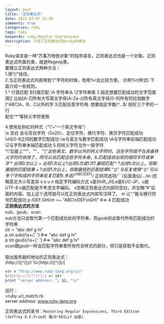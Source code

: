 ```yaml
---
layout: post
title: "正则表达式"
date: 2012-07-07 23:40
comments: true
categories: ruby
tags: ruby
keywords: ruby,Regular Expressions
description: 介绍了正则表达式在ruby的用法
---
```

Ruby语言是一种“万事万物皆对象”的程序语言，正则表达式也是一个对象。正则表达式所属的类，就是Regexp类。  
要建立正则表达式两种方法：   
1.用“//”括住。    
2.当正则表达式内部用到“/”字符的时候，改用%r会比较方便。 示例%r(样式)
下面介绍一些规则。   
1.^ 行首匹配 $行尾匹配 \A 字符串头 \Z字符串尾   
2.指定想要匹配成功的文字范围用[]   
	比如[A-Z]所有大写英文字母[A-Za-z]所有英文字母[0-9]所有阿拉伯数字[^ABC]A、B、C以外的字   
3.匹配任意字符用.   
	想要指定字数/^…$/ 刚好三个字的一行   
	配合“*”等转义字符使用   
<!--more-->
4.使用反斜杠的样式（“\”+“一个英文字母”）      
	\s 空白 会与空白字符（0x20）、定位字符、换行字符、换页字符匹配成功   
	\d与0-9之间的数字匹配成功
	\w与英文与数字匹配成功
	\A与字符串前端匹配成功
	\Z与字符串末端匹配成功
5.将转义字符当作一般字符   
	“\”后接上“^”、“$”、“[”这些英文、数字以外的转义字符时，这些字符就不在具备转义字符的效用了，而可以去匹配这些字符本身。
6.匹配连续出现的相同字符或单字   
	*出现0次以上
	+出现1次以上
	?出现0次或1次
7.最短匹配   
	*?出现0次以上，但取最短的匹配结果
	+?出现1次以上，但取最短的匹配结果
8.“()”与反复   
	使用“()”可以多个字构成的字符串反复匹配
9.多选
	/^(ABC|DEF)$/
	正则项选项/```/后面类似/.../ei
	i忽略英文大小写差异
	s e u n 指定字符编码方式 s是Shift_JIS,e是EUC-JP，u是UTF-8 n是匹配是不考虑文字编码。
	x忽略正则表达式内部的空白，并忽略“#”后面的内容。加上这个选项就可以在正则表达式内部写注释了。
	m 让“.”能与换行符号匹配成功
	p /DEF.GHI/m =~ "ABC\nDEF\nGHI" #=> 4 匹配成功
<br />
**正则表达式的方法**    
sub、gsub、scan    
sub方法只会取代第一个匹配成功处的字符串，而gsub则会取代所有匹配成功的字符串    
	str = “abc def g hi”    
	p str.sub(/\s+/,' ') #=> "abc def g hi"   
	p str.gsub(/\s+/,' ') #=> "abc def g hi"   
scan跟gsub一样会匹配字符串里所有符合样式的部分，但只是获取不会取代。    
<br />
取出服务器的地址的正则表达式：    
	/http:\/\/([^\/]*)\// %r|http://([^/]*)/|   
``` ruby url_match.rb
str = "http://www.ruby-lang.org/ja/"   
%r|http://([^/]*)/| =~ str   
print "server address: ", $1, "\n"   
```  
运行：    
	>ruby url_match.rb   
	server address: www.ruby-lang.org

正则表达式的圣书：`Mastering Regular Expressions, Third Edition (Jeffrey E.F.Friedl 著/O'REILLY 出版) `   
<br />
